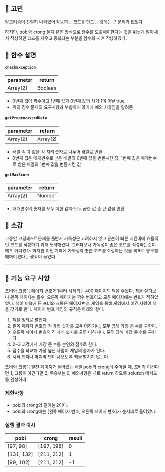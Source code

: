 ## 🤔 고민

알고리즘이 친절히 나와있어 작동하는 코드를 만드는 것에는 큰 문제가 없었다.

하지만, pobi와 crong 둘다 같은 방식으로 점수를 도출해야한다는 것을 뒤늦게 알아채서 작성하던 코드를 지우고 중복되는 부분을 함수화 시켜 작성하였다.

## 📕 함수 설명

#### `checkException`

| parameter | return  |
| --------- | ------- |
| Array(2)  | Boolean |

- 0번째 값이 짝수이고 1번째 값과 0번째 값의 차가 1이 아닐 true
- 위의 경우 문제의 요구사항과 부합하지 않기에 예외 사항임을 알려줌

#### `getPreprocessedData`

| parameter | return   |
| --------- | -------- |
| Array(2)  | Array(2) |

- 배열 속 각 값을 각 자리 숫자로 나누어 배열로 반환
- 0번째 값은 매개변수로 받은 배열의 0번째 값을 변환시킨 값, 1번째 값은 매개변수로 받은 배열의 1번째 값을 변환시킨 값

#### `getMaxScore`

| parameter | return |
| --------- | ------ |
| Array(2)  | Number |

- 매개변수의 숫자를 모두 더한 값과 모두 곱한 값 중 큰 값을 반환

## 👋 소감

그동안 코딩테스트문제를 풀면서 가독성은 고려하지 않고 단순히 빠른 시간내에 효율적인 코드를 작성하기 위해 노력해왔다.
그러다보니 가독성이 좋은 코드를 작성하는것이 매우 어려웠다.
하지만 이번 기회에 가독성이 좋은 코드를 작성하는 것을 목표로 공부를 해봐야겠다는 생각이 들었다.

---

## 🚀 기능 요구 사항

포비와 크롱이 페이지 번호가 1부터 시작되는 400 페이지의 책을 주웠다. 책을 살펴보니 왼쪽 페이지는 홀수, 오른쪽 페이지는 짝수 번호이고 모든 페이지에는 번호가 적혀있었다. 책이 마음에 든 포비와 크롱은 페이지 번호 게임을 통해 게임에서 이긴 사람이 책을 갖기로 한다. 페이지 번호 게임의 규칙은 아래와 같다.

1. 책을 임의로 펼친다.
2. 왼쪽 페이지 번호의 각 자리 숫자를 모두 더하거나, 모두 곱해 가장 큰 수를 구한다.
3. 오른쪽 페이지 번호의 각 자리 숫자를 모두 더하거나, 모두 곱해 가장 큰 수를 구한다.
4. 2~3 과정에서 가장 큰 수를 본인의 점수로 한다.
5. 점수를 비교해 가장 높은 사람이 게임의 승자가 된다.
6. 시작 면이나 마지막 면이 나오도록 책을 펼치지 않는다.

포비와 크롱이 펼친 페이지가 들어있는 배열 pobi와 crong이 주어질 때, 포비가 이긴다면 1, 크롱이 이긴다면 2, 무승부는 0, 예외사항은 -1로 return 하도록 solution 메서드를 완성하라.

### 제한사항

- pobi와 crong의 길이는 2이다.
- pobi와 crong에는 [왼쪽 페이지 번호, 오른쪽 페이지 번호]가 순서대로 들어있다.

### 실행 결과 예시

| pobi       | crong      | result |
| ---------- | ---------- | ------ |
| [97, 98]   | [197, 198] | 0      |
| [131, 132] | [211, 212] | 1      |
| [99, 102]  | [211, 212] | -1     |
